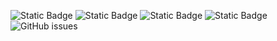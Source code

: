 ![Static Badge](https://img.shields.io/badge/blacklists-60-000000) ![Static Badge](https://img.shields.io/badge/blacklisted-2787297-cc0000) ![Static Badge](https://img.shields.io/badge/whitelisted-2245-00CC00) ![Static Badge](https://img.shields.io/badge/streaming_blacklist-28107-000000) ![GitHub issues](https://img.shields.io/github/issues/fabriziosalmi/blacklists)
